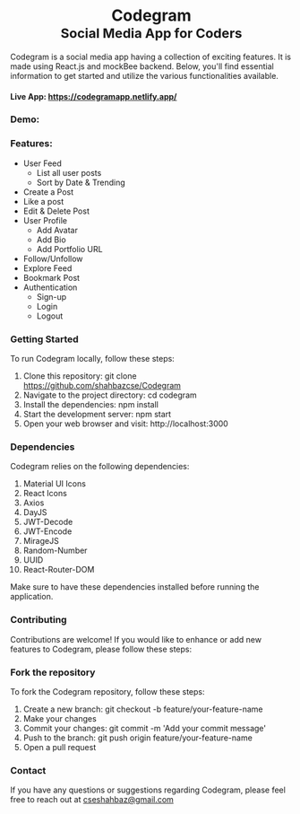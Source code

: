 <h1 align="center">Codegram</br><sub align="center">Social Media App for Coders</sub></h1>

Codegram is a social media app having a collection of exciting features. It is made using React.js and mockBee backend. Below, you'll find essential information to get started and utilize the various functionalities available.

#### Live App: https://codegramapp.netlify.app/

### Demo:


### Features:
- User Feed
    - List all user posts
    - Sort by Date & Trending
- Create a Post
- Like a post
- Edit & Delete Post
- User Profile
    - Add Avatar
    - Add Bio
    - Add Portfolio URL
- Follow/Unfollow
- Explore Feed
- Bookmark Post
- Authentication
    - Sign-up
    - Login
    - Logout

### Getting Started
To run Codegram locally, follow these steps:

1. Clone this repository: git clone https://github.com/shahbazcse/Codegram
2. Navigate to the project directory: cd codegram
3. Install the dependencies: npm install
4. Start the development server: npm start
5. Open your web browser and visit: http://localhost:3000

### Dependencies
Codegram relies on the following dependencies:

1. Material UI Icons
2. React Icons
3. Axios
4. DayJS
5. JWT-Decode
6. JWT-Encode
7. MirageJS
8. Random-Number
9. UUID
10. React-Router-DOM

Make sure to have these dependencies installed before running the application.

### Contributing
Contributions are welcome! If you would like to enhance or add new features to Codegram, please follow these steps:

### Fork the repository
To fork the Codegram repository, follow these steps:

1. Create a new branch: git checkout -b feature/your-feature-name
2. Make your changes
3. Commit your changes: git commit -m 'Add your commit message'
4. Push to the branch: git push origin feature/your-feature-name
5. Open a pull request

### Contact
If you have any questions or suggestions regarding Codegram, please feel free to reach out at <a>cseshahbaz@gmail.com</a>
